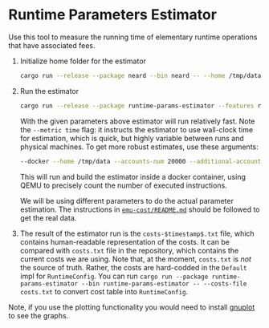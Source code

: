 # Runtime Parameters Estimator

Use this tool to measure the running time of elementary runtime operations that have associated fees.

1. Initialize home folder for the estimator
    ```bash
    cargo run --release --package neard --bin neard -- --home /tmp/data init --test-seed=alice.near --account-id=test.near --fast
    ```

2. Run the estimator
    ```bash
    cargo run --release --package runtime-params-estimator --features required --bin runtime-params-estimator -- --home /tmp/data --accounts-num 20000 --additional-accounts-num 200000 --iters 1 --warmup-iters 1 --metric time
    ```

    With the given parameters above estimator will run relatively fast.
    Note the `--metric time` flag: it instructs the estimator to use wall-clock time for estimation, which is quick, but highly variable between runs and physical machines.
    To get more robust estimates, use these arguments:

    ```bash
    --docker --home /tmp/data --accounts-num 20000 --additional-accounts-num 200000 --iters 1 --warmup-iters 1 --metric icount
    ```

    This will run and build the estimator inside a docker container, using QEMU to precisely count the number of executed instructions.

    We will be using different parameters to do the actual parameter estimation.
    The instructions in [`emu-cost/README.md`](./emu-cost/README.md) should be followed to get the real data.

3. The result of the estimator run is the `costs-$timestamp$.txt` file, which contains human-readable representation of the costs.
   It can be compared with `costs.txt` file in the repository, which contains the current costs we are using.
   Note that, at the moment, `costs.txt` is *not* the source of truth.
   Rather, the costs are hard-codded in the `Default` impl for `RuntimeConfig`.
   You can run `cargo run --package runtime-params-estimator --bin runtime-params-estimator -- --costs-file costs.txt` to convert cost table into `RuntimeConfig`.


Note, if you use the plotting functionality you would need to install [gnuplot](http://gnuplot.info/) to see the graphs.
